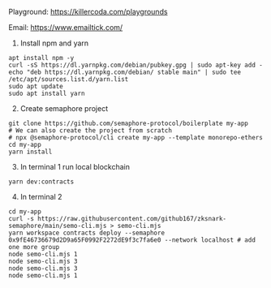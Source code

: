 Playground: https://killercoda.com/playgrounds

Email: https://www.emailtick.com/

1. Install npm and yarn
```
apt install npm -y
curl -sS https://dl.yarnpkg.com/debian/pubkey.gpg | sudo apt-key add -
echo "deb https://dl.yarnpkg.com/debian/ stable main" | sudo tee /etc/apt/sources.list.d/yarn.list
sudo apt update
sudo apt install yarn

```

2. Create semaphore project
```
git clone https://github.com/semaphore-protocol/boilerplate my-app
# We can also create the project from scratch
# npx @semaphore-protocol/cli create my-app --template monorepo-ethers
cd my-app
yarn install

```

3. In terminal 1 run local blockchain
```
yarn dev:contracts

```

4. In terminal 2 
```
cd my-app
curl -s https://raw.githubusercontent.com/github167/zksnark-semaphore/main/semo-cli.mjs > semo-cli.mjs
yarn workspace contracts deploy --semaphore 0x9fE46736679d2D9a65F0992F2272dE9f3c7fa6e0 --network localhost # add one more group
node semo-cli.mjs 1
node semo-cli.mjs 3
node semo-cli.mjs 3
node semo-cli.mjs 1

```
